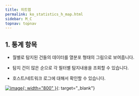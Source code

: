 ```yaml
---
title: 히트맵
permalink: ko_statistics_h_map.html
sidebar: M_C
topnav: topnav
---
```


## 1. 통계 항목
- 월별로 탐지된  건들의 데이터를 열분포 형태의 그림으로 보여줍니다.

- 탐지 건이 많은 순으로 각 필터별 탐지내용을 조회할 수 있습니다.

- 호스트/네트워크 로그에 대해서 확인할 수 있습니다.

[![image](/docs/images/Manual/common/statistics/hitmap/01.png){: width="800" }](/docs/images/Manual/common/statistics/hitmap/01.png){: target="_blank"}
